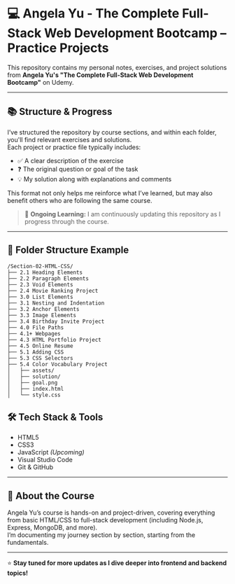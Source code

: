 # 💻 Angela Yu - The Complete Full-Stack Web Development Bootcamp – Practice Projects

This repository contains my personal notes, exercises, and project solutions from **Angela Yu's "The Complete Full-Stack Web Development Bootcamp"** on Udemy.

---

## 📚 Structure & Progress

I’ve structured the repository by course sections, and within each folder, you'll find relevant exercises and solutions.  
Each project or practice file typically includes:

- ✅ A clear description of the exercise  
- ❓ The original question or goal of the task  
- 💡 My solution along with explanations and comments

This format not only helps me reinforce what I’ve learned, but may also benefit others who are following the same course.

> 🚧 **Ongoing Learning:** I am continuously updating this repository as I progress through the course.

---

## 📁 Folder Structure Example

```
/Section-02-HTML-CSS/
├── 2.1 Heading Elements
├── 2.2 Paragraph Elements
├── 2.3 Void Elements
├── 2.4 Movie Ranking Project
├── 3.0 List Elements
├── 3.1 Nesting and Indentation
├── 3.2 Anchor Elements
├── 3.3 Image Elements
├── 3.4 Birthday Invite Project
├── 4.0 File Paths
├── 4.1+ Webpages
├── 4.3 HTML Portfolio Project
├── 4.5 Online Resume
├── 5.1 Adding CSS
├── 5.3 CSS Selectors
├── 5.4 Color Vocabulary Project
│   ├── assets/
│   ├── solution/
│   ├── goal.png
│   ├── index.html
│   └── style.css
```


## 🛠 Tech Stack & Tools

- HTML5  
- CSS3  
- JavaScript *(Upcoming)*  
- Visual Studio Code  
- Git & GitHub  

---

## 🚀 About the Course

Angela Yu’s course is hands-on and project-driven, covering everything from basic HTML/CSS to full-stack development (including Node.js, Express, MongoDB, and more).  
I’m documenting my journey section by section, starting from the fundamentals.

---

⭐️ **Stay tuned for more updates as I dive deeper into frontend and backend topics!**
